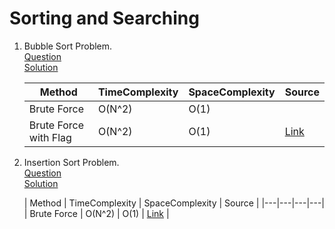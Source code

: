 # Sorting and Searching
1. Bubble Sort Problem.
   <br /> [Question](/4.%20Sorting%20and%20Searching/docs/1.SortingAndSearching-Question1.jpg)
   <br /> [Solution](/4.%20Sorting%20and%20Searching/1.question1-solution.cpp)
   <br />

   | Method | TimeComplexity | SpaceComplexity | Source |
      |---|---|---|---|
   | Brute Force  | O(N^2) | O(1) |
   | Brute Force with Flag | O(N^2) | O(1) | [Link](/4.%20Sorting%20and%20Searching/1.question1-solution.cpp) |

2. Insertion Sort Problem.
   <br /> [Question](/4.%20Sorting%20and%20Searching/docs/1.SortingAndSearching-Question1.jpg)
   <br /> [Solution](/4.%20Sorting%20and%20Searching/2.question2-solution.cpp)
   <br />

   | Method | TimeComplexity | SpaceComplexity | Source |
         |---|---|---|---|
   | Brute Force | O(N^2) | O(1) | [Link](/4.%20Sorting%20and%20Searching/2.question2-solution.cpp) |